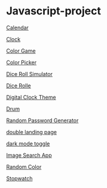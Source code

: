 # Javascript-project

<a href = "https://github.com/leeyongha2006/Calculator">Calendar

<a href = "https://github.com/leeyongha2006/Clock">Clock

<a href = "https://github.com/leeyongha2006/Javascript-project/tree/main/%EC%9E%90%EB%B0%94%EC%8A%A4%ED%81%AC%EB%A6%BD%ED%8A%B8/Color%20Game">Color Game

<a href = "https://github.com/leeyongha2006/Color-Picker">Color Picker

<a href = "https://github.com/leeyongha2006/Dice-Roll-Simulator">Dice Roll Simulator

<a href = "https://github.com/leeyongha2006/Javascript-project/blob/main/%EC%9E%90%EB%B0%94%EC%8A%A4%ED%81%AC%EB%A6%BD%ED%8A%B8/Dice%20Rolle/README.md">Dice Rolle

<a href = "https://github.com/leeyongha2006/Javascript-project/tree/main/%EC%9E%90%EB%B0%94%EC%8A%A4%ED%81%AC%EB%A6%BD%ED%8A%B8/Digital%20Clock%20Theme">Digital Clock Theme

<a href = "https://github.com/leeyongha2006/Drum-Kit">Drum

<a href = "https://github.com/leeyongha2006/Random-Password-Generator">Random Password Generator

<a href = "https://github.com/leeyongha2006/double-landing-page">double landing page

<a href = "https://github.com/leeyongha2006/dark-mode-toggle">dark mode toggle

<a href = "https://github.com/leeyongha2006/Image-Search-App">Image Search App

<a href = "https://github.com/leeyongha2006/Random-Color">Random Color

<a href = "https://github.com/leeyongha2006/Stopwatch">Stopwatch

